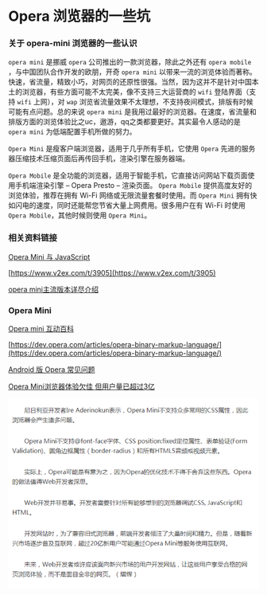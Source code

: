 # Opera 浏览器的一些坑

### 关于 opera-mini 浏览器的一些认识

`opera mini` 是挪威 `opera` 公司推出的一款浏览器，除此之外还有 `opera mobile` ，与中国团队合作开发的欧朋，开奇 `opera mini` 以带来一流的浏览体验而著称。快速，省流量，精致小巧，对网页的还原性很强。当然，因为这并不是针对中国本土的浏览器，有些方面可能不太完美，像不支持三大运营商的 `wifi` 登陆界面（支持 `wifi` 上网），对 `wap` 浏览省流量效果不太理想，不支持夜间模式，排版有时候可能有点问题。总的来说 `opera mini` 是我用过最好的浏览器。在速度，省流量和排版方面的浏览体验比之uc，遨游，qq之类都要更好。其实最令人感动的是 `opera mini` 为低端配置手机所做的努力。

`Opera Mini` 是瘦客户端浏览器，适用于几乎所有手机，它使用 `Opera` 先进的服务器压缩技术压缩页面后再传回手机，渲染引擎在服务器端。

`Opera Mobile` 是全功能的浏览器，适用于智能手机，它直接访问网站下载页面使用手机端渲染引擎 – Opera Presto – 渲染页面。
`Opera Mobile` 提供高度友好的浏览体验，推荐在拥有 Wi-Fi 网络或无限流量套餐时使用。而 `Opera Mini` 拥有快如闪电的速度，同时还能帮您节省大量上网费用。很多用户在有 Wi-Fi 时使用 `Opera Mobile`，其他时候则使用 `Opera Mini`。

### 相关资料链接

[Opera Mini 与 JavaScript](http://tieba.baidu.com/p/2006880516)

[https://www.v2ex.com/t/3905](https://www.v2ex.com/t/3905)

[opera mini主流版本详尽介绍](http://tieba.baidu.com/p/670744164)

### Opera Mini

[Opera mini 互动百科](http://www.baike.com/wiki/Opera+mini)

[https://dev.opera.com/articles/opera-binary-markup-language/](https://dev.opera.com/articles/opera-binary-markup-language/)

[Android 版 Opera 常见问题](https://www.opera.com/zh-cn/help/mobile/android)


[Opera Mini浏览器体验欠佳 但用户量已超过3亿](http://tech.qq.com/a/20151225/023653.htm)


![](./assets/operamini1.png)

